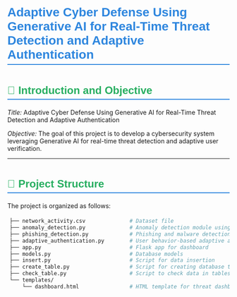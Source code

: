 # Adaptive Cyber Defense Using Generative AI for Real-Time Threat Detection and Adaptive Authentication

<style>
/* Inline CSS for GitHub's markdown preview limitations */
h1, h2, h3 {
    color: #2e86de;
    font-family: Arial, sans-serif;
    font-weight: bold;
    border-bottom: 2px solid #2e86de;
    padding-bottom: 5px;
}

h2 {
    color: #27ae60;
    font-size: 24px;
    padding-top: 10px;
}

code, pre {
    background-color: #f5f5f5;
    padding: 5px;
    border-radius: 4px;
}

li {
    line-height: 1.6;
    margin: 5px 0;
}

table {
    width: 100%;
    border-collapse: collapse;
}

th, td {
    padding: 8px;
    border: 1px solid #ddd;
    text-align: left;
}

blockquote {
    background: #f9f9f9;
    border-left: 4px solid #ccc;
    padding: 10px;
    font-style: italic;
    color: #555;
}
</style>

## 📘 Introduction and Objective
*Title:* Adaptive Cyber Defense Using Generative AI for Real-Time Threat Detection and Adaptive Authentication

*Objective:* 
The goal of this project is to develop a cybersecurity system leveraging Generative AI for real-time threat detection and adaptive user verification.

---

## 📂 Project Structure
The project is organized as follows:

```bash
├── network_activity.csv              # Dataset file
├── anomaly_detection.py              # Anomaly detection module using LSTM
├── phishing_detection.py             # Phishing and malware detection using RandomForest
├── adaptive_authentication.py        # User behavior-based adaptive authentication
├── app.py                            # Flask app for dashboard
├── models.py                         # Database models
├── insert.py                         # Script for data insertion
├── create_table.py                   # Script for creating database tables
├── check_table.py                    # Script to check data in tables
└── templates/
    └── dashboard.html                # HTML template for threat dashboard
